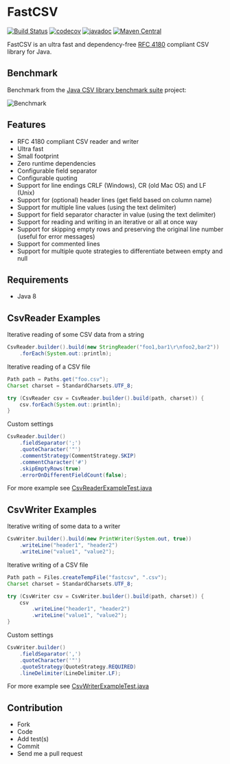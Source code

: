 # FastCSV

[![Build Status](https://travis-ci.org/osiegmar/FastCSV.svg?branch=version2-rewrite)](https://travis-ci.org/osiegmar/FastCSV)
[![codecov](https://codecov.io/gh/osiegmar/FastCSV/branch/version2-rewrite/graph/badge.svg?token=WIWkv7HUyk)](https://app.codecov.io/gh/osiegmar/FastCSV/branch/version2-rewrite)
[![javadoc](https://javadoc.io/badge2/de.siegmar/fastcsv/javadoc.svg)](https://javadoc.io/doc/de.siegmar/fastcsv)
[![Maven Central](https://img.shields.io/maven-central/v/de.siegmar/fastcsv.svg)](https://search.maven.org/search?q=g:%22de.siegmar%22%20AND%20a:%22fastcsv%22)

FastCSV is an ultra fast and dependency-free [RFC 4180](https://tools.ietf.org/html/rfc4180) compliant CSV
library for Java.

## Benchmark

Benchmark from the
[Java CSV library benchmark suite](https://github.com/osiegmar/JavaCsvBenchmarkSuite) project:

![Benchmark](benchmark.png "Benchmark")

## Features

- RFC 4180 compliant CSV reader and writer
- Ultra fast
- Small footprint
- Zero runtime dependencies
- Configurable field separator
- Configurable quoting
- Support for line endings CRLF (Windows), CR (old Mac OS) and LF (Unix)
- Support for (optional) header lines (get field based on column name)
- Support for multiple line values (using the text delimiter)
- Support for field separator character in value (using the text delimiter)
- Support for reading and writing in an iterative or all at once way
- Support for skipping empty rows and preserving the original line number (useful for error messages)
- Support for commented lines
- Support for multiple quote strategies to differentiate between empty and null

## Requirements

- Java 8

## CsvReader Examples

Iterative reading of some CSV data from a string

```java
CsvReader.builder().build(new StringReader("foo1,bar1\r\nfoo2,bar2"))
    .forEach(System.out::println);
```

Iterative reading of a CSV file

```java
Path path = Paths.get("foo.csv");
Charset charset = StandardCharsets.UTF_8;

try (CsvReader csv = CsvReader.builder().build(path, charset)) {
    csv.forEach(System.out::println);
}
```

Custom settings

```java
CsvReader.builder()
    .fieldSeparator(';')
    .quoteCharacter('"')
    .commentStrategy(CommentStrategy.SKIP)
    .commentCharacter('#')
    .skipEmptyRows(true)
    .errorOnDifferentFieldCount(false);
```

For more example see
[CsvReaderExampleTest.java](src/test/java/de/siegmar/fastcsv/reader/CsvReaderExampleTest.java)

## CsvWriter Examples

Iterative writing of some data to a writer

```java
CsvWriter.builder().build(new PrintWriter(System.out, true))
    .writeLine("header1", "header2")
    .writeLine("value1", "value2");
```

Iterative writing of a CSV file

```java
Path path = Files.createTempFile("fastcsv", ".csv");
Charset charset = StandardCharsets.UTF_8;

try (CsvWriter csv = CsvWriter.builder().build(path, charset)) {
    csv
        .writeLine("header1", "header2")
        .writeLine("value1", "value2");
}
```

Custom settings

```java
CsvWriter.builder()
    .fieldSeparator(',')
    .quoteCharacter('"')
    .quoteStrategy(QuoteStrategy.REQUIRED)
    .lineDelimiter(LineDelimiter.LF);
```

For more example see
[CsvWriterExampleTest.java](src/test/java/de/siegmar/fastcsv/writer/CsvWriterExampleTest.java)

## Contribution

- Fork
- Code
- Add test(s)
- Commit
- Send me a pull request
